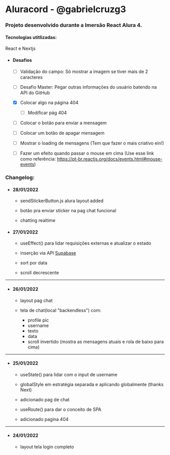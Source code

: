 # Aluracord - @gabrielcruzg3

### Projeto desenvolvido durante a Imersão React Alura 4.

#### Tecnologias utitlizadas:

React e Nextjs

- #### Desafios

	- [ ] Validação do campo: Só mostrar a imagem se tiver mais de 2 caracteres

	- [ ] Desafio Master: Pegar outras informações do usuário batendo na API do GitHub

	- [x] Colocar algo na página 404
	
		- [ ] Modificar pág 404
	
	- [ ] Colocar o botão para enviar a mensagem
	
	- [ ] Colocar um botão de apagar mensagem

	- [ ] Mostrar o loading de mensagens (Tem que fazer o mais criativo ein!)

	- [ ] Fazer um efeito quando passar o mouse em cima (Use esse link como referência: https://pt-br.reactjs.org/docs/events.html#mouse-events)

### Changelog:

- #### 28/01/2022

	- sendStickerButton.js alura layout added

	- botão pra enviar sticker na pag chat funcional

	- chatting realtime

- #### 27/01/2022

	- useEffect() para lidar requisições externas e atualizar o estado

	- inserção via API [Supabase](https://supabase.io)

	- sort por data

	- scroll decrescente

***

- #### 26/01/2022

	- layout pag chat

	- tela de chat(local "backendless") com:
		
		- profile pic
		- username
		- texto
		- data
		- scroll invertido (mostra as mensagens atuais e rola de baixo para cima)

***

- #### 25/01/2022

	- useState() para lidar com o input de username

	- globalStyle em estratégia separada e aplicando globalmente (thanks Next)

	- adicionado pag de chat

	- useRoute() para dar o conceito de SPA

	- adicionado pagina 404

***

- #### 24/01/2022

	- layout tela login completo